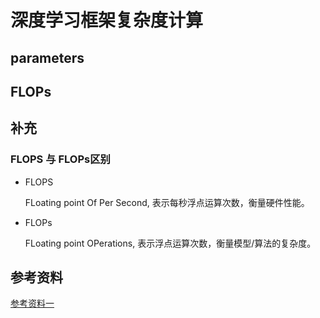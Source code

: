 # 深度学习框架复杂度计算

## parameters

## FLOPs

## 补充

### FLOPS 与 FLOPs区别

* FLOPS

  FLoating point Of Per Second, 表示每秒浮点运算次数，衡量硬件性能。

* FLOPs

  FLoating point OPerations, 表示浮点运算次数，衡量模型/算法的复杂度。

## 参考资料

[参考资料一](https://www.zhihu.com/question/65305385)